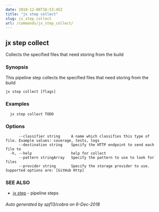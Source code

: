 ```yaml
---
date: 2018-12-06T16:53:45Z
title: "jx step collect"
slug: jx_step_collect
url: /commands/jx_step_collect/
---
```

## jx step collect

Collects the specified files that need storing from the build

### Synopsis

This pipeline step collects the specified files that need storing from the build

```
jx step collect [flags]
```

### Examples

```
  jx step collect TODO
```

### Options

```
      --classifier string     A name which classifies this type of file. Example values: coverage, tests, logs
      --destination string    Specify the HTTP endpoint to send each file to
  -h, --help                  help for collect
      --pattern stringArray   Specify the pattern to use to look for files
      --provider string       Specify the storage provider to use. Supported options are: [GitHub Http]
```

### SEE ALSO

* [jx step](/commands/jx_step/)	 - pipeline steps

###### Auto generated by spf13/cobra on 6-Dec-2018

